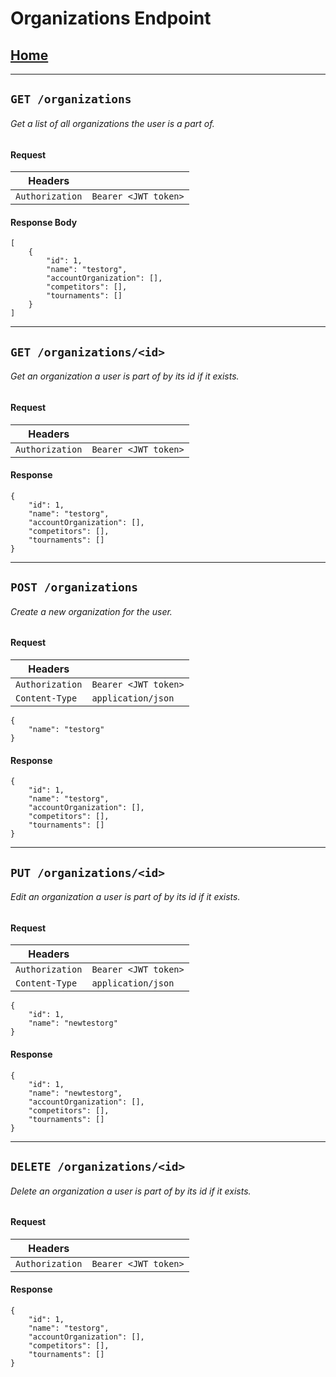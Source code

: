 # Organizations Endpoint
## [Home](./Home.md)
---
## `GET /organizations`
###### Get a list of all organizations the user is a  part of.
#### Request
|Headers||
|-|-|
|`Authorization`|`Bearer <JWT token>`|
#### Response Body
```
[
    {
        "id": 1,
        "name": "testorg",
        "accountOrganization": [],
        "competitors": [],
        "tournaments": []
    }
]
```
---
## `GET /organizations/<id>`
###### Get an organization a user is part of by its id if it exists.
#### Request
|Headers||
|-|-|
|`Authorization`|`Bearer <JWT token>`|
#### Response
```
{
    "id": 1,
    "name": "testorg",
    "accountOrganization": [],
    "competitors": [],
    "tournaments": []
}
```
---
## `POST /organizations`
###### Create a new organization for the user.
#### Request
|Headers||
|-|-|
|`Authorization`|`Bearer <JWT token>`|
|`Content-Type`|`application/json`|
```
{
    "name": "testorg"
}
```

#### Response
```
{
    "id": 1,
    "name": "testorg",
    "accountOrganization": [],
    "competitors": [],
    "tournaments": []
}
```
---
## `PUT /organizations/<id>`
###### Edit an organization a user is part of by its id if it exists.
#### Request
|Headers||
|-|-|
|`Authorization`|`Bearer <JWT token>`|
|`Content-Type`|`application/json`|
```
{
    "id": 1,
    "name": "newtestorg"
}
```
#### Response
```
{
    "id": 1,
    "name": "newtestorg",
    "accountOrganization": [],
    "competitors": [],
    "tournaments": []
}
```
---
## `DELETE /organizations/<id>`
###### Delete an organization a user is part of by its id if it exists.
#### Request
|Headers||
|-|-|
|`Authorization`|`Bearer <JWT token>`|

#### Response
```
{
    "id": 1,
    "name": "testorg",
    "accountOrganization": [],
    "competitors": [],
    "tournaments": []
}
```